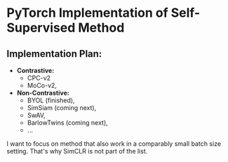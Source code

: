 # PyTorch Implementation of Self-Supervised Method

## Implementation Plan:

* **Contrastive:** 
    - CPC-v2
    - MoCo-v2,
* **Non-Contrastive:**
    - BYOL (finished),
    - SimSiam (coming next),
    - SwAV,
    - BarlowTwins (coming next),
    - ...
    
I want to focus on method that also work in a comparably small batch size setting. That's why SimCLR is not part of the list.